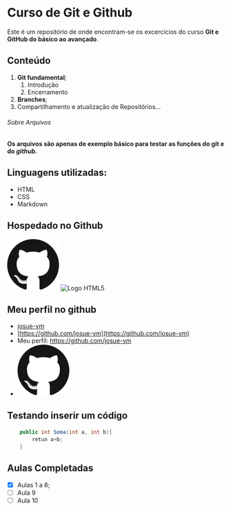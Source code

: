 # Curso de Git e Github

Este é um *repositório* de onde encontram-se os excercicios do curso **Git e GitHub do básico ao avançado**.

## Conteúdo

 1. **Git fundamental**;
      1. Introdução
      2. Encerramento
 2. **Branches**; 
 3. Compartilhamento e atualização de Repositórios...

###### Sobre Arquivos

**Os arquivos são apenas de exemplo básico para testar as funções do git e do _github_.**

## Linguagens utilizadas:

* HTML
* CSS
* Markdown

## Hospedado no Github

![Logo Github](Image/GitHub-Mark-120px-plus.png)
![Logo HTML5](https://upload.wikimedia.org/wikipedia/commons/thumb/6/61/HTML5_logo_and_wordmark.svg/240px-HTML5_logo_and_wordmark.svg.png)

## Meu perfil no github

* [josue-vm](https://github.com/josue-vm)
* [https://github.com/josue-vm](https://github.com/josue-vm)
* Meu perfil: https://github.com/josue-vm
* [![Logo Github](Image/GitHub-Mark-120px-plus.png)](https://github.com/josue-vm)

## Testando inserir um código

```c#
    public int Soma(int a, int b){
        retun a+b;
    }
```

## Aulas Completadas

- [x] Aulas 1 a 8;
- [ ] Aula 9
- [ ] Aula 10